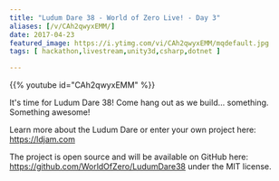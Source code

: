 ```yaml
---
title: "Ludum Dare 38 - World of Zero Live! - Day 3"
aliases: [/v/CAh2qwyxEMM/]
date: 2017-04-23
featured_image: https://i.ytimg.com/vi/CAh2qwyxEMM/mqdefault.jpg
tags: [ hackathon,livestream,unity3d,csharp,dotnet ]

---
```


{{% youtube id="CAh2qwyxEMM" %}}

It's time for Ludum Dare 38! Come hang out as we build... something. Something awesome!

Learn more about the Ludum Dare or enter your own project here: https://ldjam.com

The project is open source and will be available on GitHub here: https://github.com/WorldOfZero/LudumDare38 under the MIT license.
